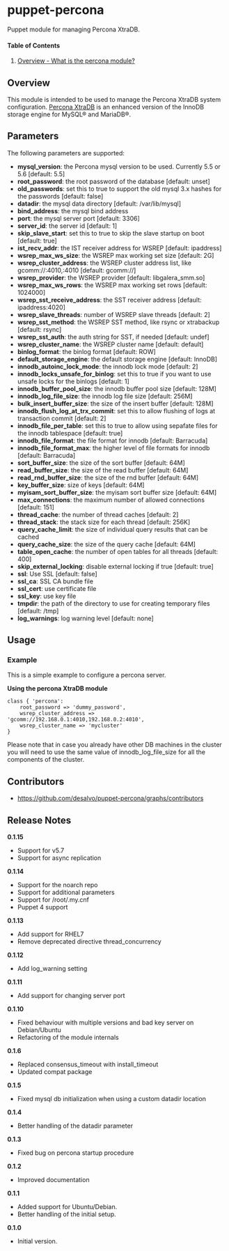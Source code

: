 puppet-percona
======

Puppet module for managing Percona XtraDB.

#### Table of Contents
1. [Overview - What is the percona module?](#overview)

Overview
--------

This module is intended to be used to manage the Percona XtraDB system configuration.
[Percona XtraDB](http://www.percona.com/software/percona-xtradb) is an enhanced version of the InnoDB storage engine for MySQL® and MariaDB®.

Parameters
----------

The following parameters are supported:

* **mysql_version**: the Percona mysql version to be used. Currently 5.5 or 5.6 [default: 5.5]
* **root_password**: the root password of the database [default: unset]
* **old_passwords**: set this to true to support the old mysql 3.x hashes for the passwords [default: false]
* **datadir**: the mysql data directory [default: /var/lib/mysql]
* **bind_address**: the mysql bind address
* **port**: the mysql server port [default: 3306]
* **server_id**: the server id [default: 1]
* **skip_slave_start**: set this to true to skip the slave startup on boot [default: true]
* **ist_recv_addr**: the IST receiver address for WSREP [default: ipaddress]
* **wsrep_max_ws_size**: the WSREP max working set size [default: 2G]
* **wsrep_cluster_address**: the WSREP cluster address list, like gcomm://<ip1>:4010,<ip2>:4010 [default: gcomm://]
* **wsrep_provider**: the WSREP provider [default: libgalera_smm.so]
* **wsrep_max_ws_rows**: the WSREP max working set rows [default: 1024000]
* **wsrep_sst_receive_address**: the SST receiver address [default: ipaddress:4020]
* **wsrep_slave_threads**: number of WSREP slave threads [default: 2]
* **wsrep_sst_method**: the WSREP SST method, like rsync or xtrabackup [default: rsync]
* **wsrep_sst_auth**: the auth string for SST, if needed [default: undef]
* **wsrep_cluster_name**: the WSREP cluster name [default: default]
* **binlog_format**: the binlog format [default: ROW]
* **default_storage_engine**: the default storage engine [default: InnoDB]
* **innodb_autoinc_lock_mode**: the innodb lock mode [default: 2]
* **innodb_locks_unsafe_for_binlog**: set this to true if you want to use unsafe locks for the binlogs [default: 1]
* **innodb_buffer_pool_size**: the innodb buffer pool size [default: 128M]
* **innodb_log_file_size**: the innodb log file size [default: 256M]
* **bulk_insert_buffer_size**: the size of the insert buffer [default: 128M]
* **innodb_flush_log_at_trx_commit**: set this to allow flushing of logs at transaction commit [default: 2]
* **innodb_file_per_table**: set this to true to allow using sepafate files for the innodb tablespace [default: true]
* **innodb_file_format**: the file format for innodb [default: Barracuda]
* **innodb_file_format_max**: the higher level of file formats for innodb [default: Barracuda]
* **sort_buffer_size**: the size of the sort buffer [default: 64M]
* **read_buffer_size**: the size of the read buffer [default: 64M]
* **read_rnd_buffer_size**: the size of the rnd buffer [default: 64M]
* **key_buffer_size**: size of keys [default: 64M]
* **myisam_sort_buffer_size**: the myisam sort buffer size [default: 64M]
* **max_connections**: the maximum number of allowed connections [default: 151]
* **thread_cache**: the number of thread caches [default: 2]
* **thread_stack**: the stack size for each thread [default: 256K]
* **query_cache_limit**: the size of individual query results that can be cached
* **query_cache_size**: the size of the query cache [default: 64M]
* **table_open_cache**: the number of open tables for all threads [default: 400]
* **skip_external_locking**: disable external locking if true [default: true]
* **ssl**: Use SSL [default: false]
* **ssl_ca**: SSL CA bundle file
* **ssl_cert**: use certificate file
* **ssl_key**: use key file
* **tmpdir**: the path of the directory to use for creating temporary files [default: /tmp]
* **log_warnings**: log warning level [default: none]

Usage
-----

### Example

This is a simple example to configure a percona server.

**Using the percona XtraDB module**

```percona
class { 'percona':
    root_password => 'dummy_password',
    wsrep_cluster_address => 'gcomm://192.168.0.1:4010,192.168.0.2:4010',
    wsrep_cluster_name => 'mycluster'
}
```

Please note that in case you already have other DB machines in the cluster you will need to use the same value of innodb_log_file_size for all the components of the cluster.

Contributors
------------

* https://github.com/desalvo/puppet-percona/graphs/contributors

Release Notes
-------------

**0.1.15**
* Support for v5.7
* Support for async replication

**0.1.14**
* Support for the noarch repo
* Support for additional parameters
* Support for /root/.my.cnf
* Puppet 4 support

**0.1.13**

* Add support for RHEL7
* Remove deprecated directive thread_concurrency

**0.1.12**

* Add log_warning setting

**0.1.11**

* Add support for changing server port

**0.1.10**

* Fixed behaviour with multiple versions and bad key server on Debian/Ubuntu
* Refactoring of the module internals


**0.1.6**

* Replaced consensus_timeout with install_timeout
* Updated compat package

**0.1.5**

* Fixed mysql db initialization when using a custom datadir location

**0.1.4**

* Better handling of the datadir parameter

**0.1.3**

* Fixed bug on percona startup procedure

**0.1.2**

* Improved documentation

**0.1.1**

* Added support for Ubuntu/Debian.
* Better handling of the initial setup.

**0.1.0**

* Initial version.
